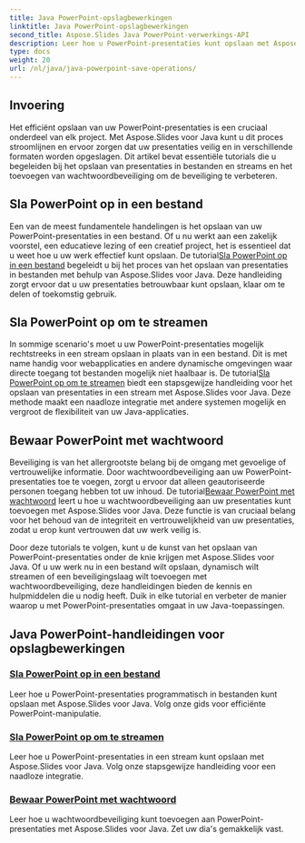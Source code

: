 ```yaml
---
title: Java PowerPoint-opslagbewerkingen
linktitle: Java PowerPoint-opslagbewerkingen
second_title: Aspose.Slides Java PowerPoint-verwerkings-API
description: Leer hoe u PowerPoint-presentaties kunt opslaan met Aspose.Slides voor Java. Tutorials over opslaan in bestanden, streamen en het toevoegen van wachtwoordbeveiliging.
type: docs
weight: 20
url: /nl/java/java-powerpoint-save-operations/
---
```


## Invoering

Het efficiënt opslaan van uw PowerPoint-presentaties is een cruciaal onderdeel van elk project. Met Aspose.Slides voor Java kunt u dit proces stroomlijnen en ervoor zorgen dat uw presentaties veilig en in verschillende formaten worden opgeslagen. Dit artikel bevat essentiële tutorials die u begeleiden bij het opslaan van presentaties in bestanden en streams en het toevoegen van wachtwoordbeveiliging om de beveiliging te verbeteren.

## Sla PowerPoint op in een bestand

 Een van de meest fundamentele handelingen is het opslaan van uw PowerPoint-presentaties in een bestand. Of u nu werkt aan een zakelijk voorstel, een educatieve lezing of een creatief project, het is essentieel dat u weet hoe u uw werk effectief kunt opslaan. De tutorial[Sla PowerPoint op in een bestand](./save-powerpoint-to-file/) begeleidt u bij het proces van het opslaan van presentaties in bestanden met behulp van Aspose.Slides voor Java. Deze handleiding zorgt ervoor dat u uw presentaties betrouwbaar kunt opslaan, klaar om te delen of toekomstig gebruik.

## Sla PowerPoint op om te streamen

In sommige scenario's moet u uw PowerPoint-presentaties mogelijk rechtstreeks in een stream opslaan in plaats van in een bestand. Dit is met name handig voor webapplicaties en andere dynamische omgevingen waar directe toegang tot bestanden mogelijk niet haalbaar is. De tutorial[Sla PowerPoint op om te streamen](./save-powerpoint-to-stream/) biedt een stapsgewijze handleiding voor het opslaan van presentaties in een stream met Aspose.Slides voor Java. Deze methode maakt een naadloze integratie met andere systemen mogelijk en vergroot de flexibiliteit van uw Java-applicaties.

## Bewaar PowerPoint met wachtwoord

 Beveiliging is van het allergrootste belang bij de omgang met gevoelige of vertrouwelijke informatie. Door wachtwoordbeveiliging aan uw PowerPoint-presentaties toe te voegen, zorgt u ervoor dat alleen geautoriseerde personen toegang hebben tot uw inhoud. De tutorial[Bewaar PowerPoint met wachtwoord](./save-powerpoint-with-password/) leert u hoe u wachtwoordbeveiliging aan uw presentaties kunt toevoegen met Aspose.Slides voor Java. Deze functie is van cruciaal belang voor het behoud van de integriteit en vertrouwelijkheid van uw presentaties, zodat u erop kunt vertrouwen dat uw werk veilig is.

Door deze tutorials te volgen, kunt u de kunst van het opslaan van PowerPoint-presentaties onder de knie krijgen met Aspose.Slides voor Java. Of u uw werk nu in een bestand wilt opslaan, dynamisch wilt streamen of een beveiligingslaag wilt toevoegen met wachtwoordbeveiliging, deze handleidingen bieden de kennis en hulpmiddelen die u nodig heeft. Duik in elke tutorial en verbeter de manier waarop u met PowerPoint-presentaties omgaat in uw Java-toepassingen.
## Java PowerPoint-handleidingen voor opslagbewerkingen
### [Sla PowerPoint op in een bestand](./save-powerpoint-to-file/)
Leer hoe u PowerPoint-presentaties programmatisch in bestanden kunt opslaan met Aspose.Slides voor Java. Volg onze gids voor efficiënte PowerPoint-manipulatie.
### [Sla PowerPoint op om te streamen](./save-powerpoint-to-stream/)
Leer hoe u PowerPoint-presentaties in een stream kunt opslaan met Aspose.Slides voor Java. Volg onze stapsgewijze handleiding voor een naadloze integratie.
### [Bewaar PowerPoint met wachtwoord](./save-powerpoint-with-password/)
Leer hoe u wachtwoordbeveiliging kunt toevoegen aan PowerPoint-presentaties met Aspose.Slides voor Java. Zet uw dia's gemakkelijk vast.